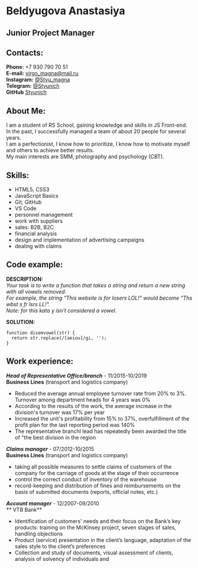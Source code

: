 # Beldyugova Anastasiya

## Junior Project Manager


## Contacts:
**Phone:** +7 930 790 70 51  
**E-mail:** [virgo_magna@mail.ru](mailto:virgo_magna@mail.ru)  
**Instagram:** [@Styu_magna](https://instagram.com/styu_magna)  
**Telegram:** [@Styunich](https://t.me/Styunich)  
**GitHub** [Styunich](https://github.com/styunich)

## About Me:
I am a student of RS School, gaining knowledge and skills in JS Front-end.  
In the past, I successfully managed a team of about 20 people for several years.  
I am a perfectionist, I know how to prioritize, I know how to motivate myself and others to achieve better results.  
My main interests are SMM, photography and psychology (CBT). 


## Skills:                         
- HTML5, CSS3                        
- JavaScript Basics               
- Git, GitHub                    
- VS Code
- personnel management
- work with suppliers
- sales: B2B, B2C
- financial analysis
- design and implementation of advertising campaigns
- dealing with claims


## Code example:
**DESCRIPTION:**  
*Your task is to write a function that takes a string and return a new string with all vowels removed.*  
*For example, the string "This website is for losers LOL!" would become "Ths wbst s fr lsrs LL!".*   
*Note: for this kata y isn't considered a vowel.*  

**SOLUTION:**
```
function disemvowel(str) {
  return str.replace(/[aeiou]/gi, ''); 
}
```  

## Work experience:
***Head of Representative Office/branch*** - 11/2015-10/2019  
**Business Lines** (transport and logistics company)  

- Reduced the average annual employee turnover rate from 20% to 3%. Turnover among department heads for 4 years was 0%
- According to the results of the work, the average increase in the division's turnover was 17% per year
- Increased the unit's profitability from 15% to 37%, overfulfillment of the profit plan for the last reporting period was 140%
- The representative branchI lead has repeatedly been awarded the title of "the best division in the region


***Claims manager*** - 07/2012-10/2015  
**Business Lines** (transport and logistics company)  
 - taking all possible measures to settle claims of customers of the company for the carriage of goods at the stage of their occurrence
 - control the correct conduct of inventory of the warehouse
 - record-keeping and distribution of fines and reimbursements on the basis of submitted documents (reports, official notes, etc.)

***Account manager*** - 12/2007-09/2010  
** VTB Bank**  
- Identification of customers' needs and their focus on the Bank’s key products: training on the McKinsey project, seven stages of sales, handling objections
- Product (service) presentation in the client’s language, adaptation of the sales style to the client’s preferences
- Collection and study of documents, visual assessment of clients, analysis of solvency of individuals and  
